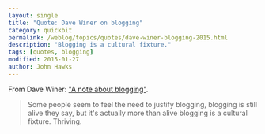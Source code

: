 ```yaml
---
layout: single
title: "Quote: Dave Winer on blogging"
category: quickbit
permalink: /weblog/topics/quotes/dave-winer-blogging-2015.html
description: "Blogging is a cultural fixture."
tags: [quotes, blogging]
modified: 2015-01-27
author: John Hawks
---
```


From Dave Winer: <a href="http://scripting.com/2015/01/25/aNoteAboutBlogging.html">"A note about blogging"</a>.

<blockquote>Some people seem to feel the need to justify blogging, blogging is still alive they say, but it's actually more than alive blogging is a cultural fixture. Thriving. </blockquote>
